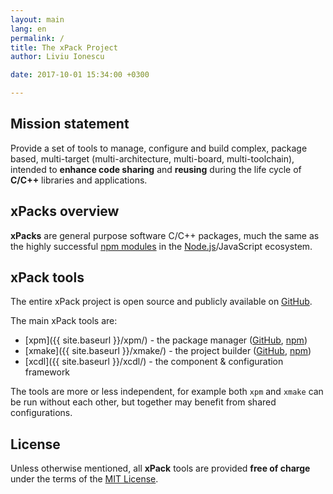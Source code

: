 ```yaml
---
layout: main
lang: en
permalink: /
title: The xPack Project
author: Liviu Ionescu

date: 2017-10-01 15:34:00 +0300

---
```


## Mission statement

Provide a set of tools to manage, configure and build complex, package based, multi-target (multi-architecture, multi-board, multi-toolchain), intended to **enhance code sharing** and **reusing** during the life cycle of **C/C++** libraries and applications.

## xPacks overview

**xPacks** are general purpose software C/C++ packages, much the same as the highly successful [npm modules](https://docs.npmjs.com/getting-started/what-is-npm) in the [Node.js](https://nodejs.org/en/)/JavaScript ecosystem.

## xPack tools

The entire xPack project is open source and publicly available on [GitHub](https://github.com/xpack).

The main xPack tools are:

* [xpm]({{ site.baseurl }}/xpm/) - the package manager ([GitHub](https://github.com/xpack/xpm-js), [npm](https://www.npmjs.com/package/xpm))
* [xmake]({{ site.baseurl }}/xmake/) - the project builder ([GitHub](https://github.com/xpack/xmake-js), [npm](https://www.npmjs.com/package/xmake))
* [xcdl]({{ site.baseurl }}/xcdl/) - the component & configuration framework

The tools are more or less independent, for example both `xpm` and `xmake` can be run without each other, but together may benefit from shared configurations.

## License

Unless otherwise mentioned, all **xPack** tools are provided **free of charge** under the terms of the [MIT License](https://opensource.org/licenses/MIT).
